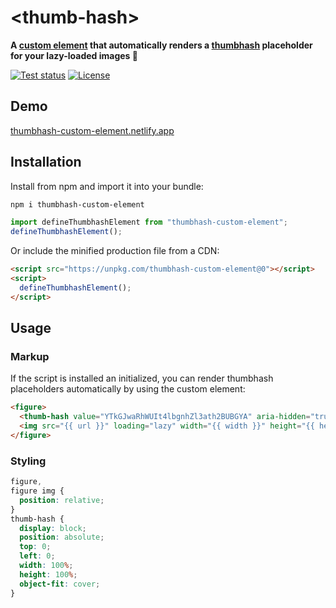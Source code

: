 # &#x3C;thumb-hash&#x3E;

**A [custom element](https://developer.mozilla.org/en-US/docs/Web/API/Web_components/Using_custom_elements) that automatically renders a [thumbhash](https://github.com/evanw/thumbhash) placeholder for your lazy-loaded images 🎨**

[![Test status](https://img.shields.io/github/actions/workflow/status/hirasso/thumbhash-custom-element/e2e-tests.yml?branch=main&label=tests)](https://github.com/hirasso/thumbhash-custom-element/actions/workflows/e2e-tests.yml)
[![License](https://img.shields.io/github/license/hirasso/thumbhash-custom-element.svg)](https://github.com/hirasso/thumbhash-custom-element/blob/master/LICENSE)

## Demo

[thumbhash-custom-element.netlify.app](https://thumbhash-custom-element.netlify.app)

## Installation

Install from npm and import it into your bundle:

```bash
npm i thumbhash-custom-element
```

```js
import defineThumbhashElement from "thumbhash-custom-element";
defineThumbhashElement();
```

Or include the minified production file from a CDN:

```html
<script src="https://unpkg.com/thumbhash-custom-element@0"></script>
<script>
  defineThumbhashElement();
</script>
```

## Usage

### Markup

If the script is installed an initialized, you can render thumbhash placeholders automatically by using the custom element:

```html
<figure>
  <thumb-hash value="YTkGJwaRhWUIt4lbgnhZl3ath2BUBGYA" aria-hidden="true"></thumbhash-element>
  <img src="{{ url }}" loading="lazy" width="{{ width }}" height="{{ height }}" alt="{{ alt }}">
</figure>
```

### Styling

```css
figure,
figure img {
  position: relative;
}
thumb-hash {
  display: block;
  position: absolute;
  top: 0;
  left: 0;
  width: 100%;
  height: 100%;
  object-fit: cover;
}
```